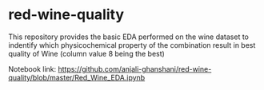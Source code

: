 # red-wine-quality

This repository provides the basic EDA performed on the wine dataset to indentify which physicochemical property of the combination result in best quality of Wine (column value 8 being the best)


Notebook link: https://github.com/anjali-ghanshani/red-wine-quality/blob/master/Red_Wine_EDA.ipynb